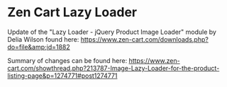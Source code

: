 # Zen Cart Lazy Loader
Update of the "Lazy Loader - jQuery Product Image Loader" module by Delia Wilson found here: https://www.zen-cart.com/downloads.php?do=file&amp;id=1882

Summary of changes can be found here: https://www.zen-cart.com/showthread.php?213787-Image-Lazy-Loader-for-the-product-listing-page&p=1274771#post1274771
